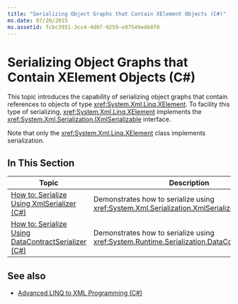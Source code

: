 ```yaml
---
title: "Serializing Object Graphs that Contain XElement Objects (C#)"
ms.date: 07/20/2015
ms.assetid: fcbc3951-3cc4-4d0f-9259-e97549ed68f0
---
```

# Serializing Object Graphs that Contain XElement Objects (C#)
This topic introduces the capability of serializing object graphs that contain references to objects of type <xref:System.Xml.Linq.XElement>. To facility this type of serializing, <xref:System.Xml.Linq.XElement> implements the <xref:System.Xml.Serialization.IXmlSerializable> interface.  
  
 Note that only the <xref:System.Xml.Linq.XElement> class implements serialization.  
  
## In This Section  
  
|Topic|Description|  
|-----------|-----------------|  
|[How to: Serialize Using XmlSerializer (C#)](../../../../csharp/programming-guide/concepts/linq/how-to-serialize-using-xmlserializer.md)|Demonstrates how to serialize using <xref:System.Xml.Serialization.XmlSerializer>.|  
|[How to: Serialize Using DataContractSerializer (C#)](../../../../csharp/programming-guide/concepts/linq/how-to-serialize-using-datacontractserializer.md)|Demonstrates how to serialize using <xref:System.Runtime.Serialization.DataContractSerializer>.|  
  
## See also

- [Advanced LINQ to XML Programming (C#)](../../../../csharp/programming-guide/concepts/linq/advanced-linq-to-xml-programming.md)
